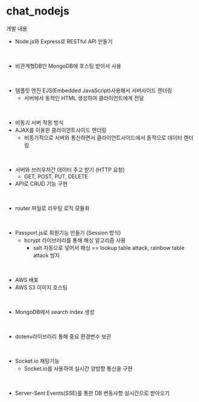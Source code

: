 # chat_nodejs

개발 내용

- Node.js와 Express로 RESTful API 만들기
<br>

- 비관계형DB인 MongoDB에 호스팅 받아서 사용
<br>

- 템플릿 엔진 EJS(Embedded JavaScript)사용해서 서버사이드 렌더링
  - 서버에서 동적인 HTML 생성하여 클라이언트에게 전달
<br>

- 비동기 서버 작동 방식
- AJAX를 이용한 클라이언트사이드 렌더링
  - 비동기적으로 서버와 통신하면서 클라이언트사이드에서 동적으로 데이터 렌더링
<br>

- 서버와 브러우저간 데이터 주고 받기 (HTTP 요청)
  - GET, POST, PUT, DELETE
-  API로 CRUD 기능 구현
<br>

- router 파일로 라우팅 로직 모듈화
<br>

- Passport.js로 회원기능 만들기 (Session 방식)
  - bcrypt 라이브러리를 통해 해싱 알고리즘 사용
    - salt 자동으로 넣어서 해싱 =>  lookup table attack, rainbow table attack 방지
<br>

- AWS 배포
- AWS S3 이미지 호스팅
<br>

- MongoDB에서 search index 생성
<br>

- dotenv라이브러리 통해 중요 환경변수 보관
<br>

- Socket.io 채팅기능
  - Socket.io를 사용하여 실시간 양방향 통신을 구현
<br>

- Server-Sent Events(SSE)를 통한 DB 변동사항 실시간으로 받아오기
<br>
